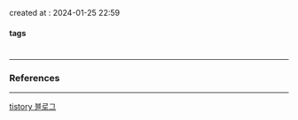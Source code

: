 created at : 2024-01-25 22:59

#### tags

#

--- 



### References
---
[tistory 블로그](https://loosie.tistory.com/886)

